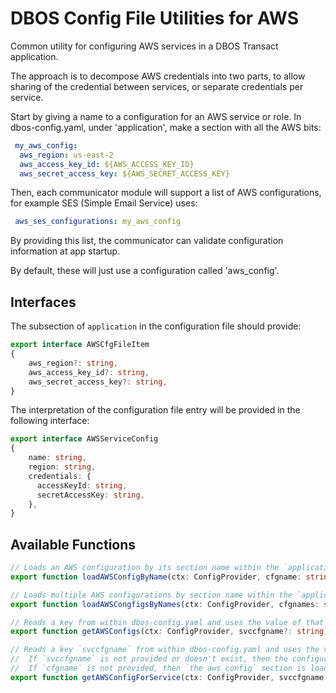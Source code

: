 # DBOS Config File Utilities for AWS

Common utility for configuring AWS services in a DBOS Transact application.
 
The approach is to decompose AWS credentials into two parts, to allow sharing
of the credential between services, or separate credentials per service.
 
Start by giving a name to a configuration for an AWS service or role.
In dbos-config.yaml, under 'application', make a section with all the
AWS bits:
```yaml
 my_aws_config:
  aws_region: us-east-2
  aws_access_key_id: ${AWS_ACCESS_KEY_ID}
  aws_secret_access_key: ${AWS_SECRET_ACCESS_KEY}
```

Then, each communicator module will support a list of AWS configurations, for
example SES (Simple Email Service) uses:
```yaml
 aws_ses_configurations: my_aws_config
```
 
By providing this list, the communicator can validate configuration information
at app startup.

By default, these will just use a configuration called 'aws_config'.

## Interfaces

The subsection of `application` in the configuration file should provide:
```typescript
export interface AWSCfgFileItem
{
    aws_region?: string,
    aws_access_key_id?: string,
    aws_secret_access_key?: string,
}
```

The interpretation of the configuration file entry will be provided in the following interface:
```typescript
export interface AWSServiceConfig
{
    name: string,
    region: string,
    credentials: {
      accessKeyId: string,
      secretAccessKey: string,
    },
}
```

## Available Functions
```typescript
// Loads an AWS configuration by its section name within the `application` part of dbos-config.yaml
export function loadAWSConfigByName(ctx: ConfigProvider, cfgname: string): AWSServiceConfig

// Loads multiple AWS configurations by section name within the `application` part of dbos-config.yaml
export function loadAWSCongfigsByNames(ctx: ConfigProvider, cfgnames: string): AWSServiceConfig[]

// Reads a key from within dbos-config.yaml and uses the value of that key to load one or more AWS configuration sections
export function getAWSConfigs(ctx: ConfigProvider, svccfgname?: string) : AWSServiceConfig[]

// Reads a key `svccfgname` from within dbos-config.yaml and uses the value of that key to load one or more AWS configuration sections.  If there is more than one, then the one named `cfgname` is loaded.
//  If `svccfgname` is not provided or doesn't exist, then the configuration section indicated by `cfgname` is loaded.
//  If `cfgname` is not provided, then `the aws_config` section is loaded
export function getAWSConfigForService(ctx: ConfigProvider, svccfgname: string, cfgname: string) : AWSServiceConfig
```
